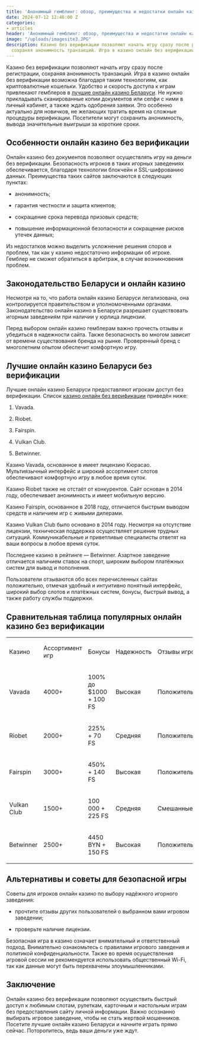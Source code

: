 ```yaml
---
title: 'Анонимный гемблинг: обзор, преимущества и недостатки онлайн казино без верификации'
date: 2024-07-12 12:46:00 Z
categories:
- articles
header: 'Анонимный гемблинг: обзор, преимущества и недостатки онлайн казино без верификации'
image: "/uploads/imagesite3.JPG"
description: Казино без верификации позволяют начать игру сразу после регистрации,
  сохраняя анонимность транзакций. Игра в казино онлайн без верификации возможна...
---
```


<p>Казино без верификации позволяют начать игру сразу после регистрации, сохраняя анонимность транзакций. Игра в казино онлайн без верификации возможна благодаря таким технологиям, как криптовалютные кошельки. Удобство и скорость доступа к играм привлекают гемблеров в <a href="https://casinozeus.net/ru/belarus">лучшие онлайн казино Беларуси</a>. Не нужно прикладывать сканированные копии документов или селфи с ними в личный кабинет, а также ждать одобрения заявки. Это особенно актуально для новичков, не желающих тратить время на сложные процедуры верификации. Посетители могут сохранить анонимность, вывода значительные выигрыши за короткие сроки.</p>
<h2 dir="ltr">Особенности онлайн казино без верификации</h2>
<p dir="ltr">Онлайн казино без документов позволяют осуществлять игру на деньги без верификации. Безопасность игроков в таких игорных заведениях обеспечивается, благодаря технологии блокчейн и SSL-шифрованию данных. Преимущества таких сайтов заключаются в следующих пунктах:</p>
<ul>
	<li aria-level="1" dir="ltr">
		<p dir="ltr" role="presentation">анонимность;</p>
	</li>
	<li aria-level="1" dir="ltr">
		<p dir="ltr" role="presentation">гарантия честности и защита клиентов;</p>
	</li>
	<li aria-level="1" dir="ltr">
		<p dir="ltr" role="presentation">сокращение срока перевода призовых средств;</p>
	</li>
	<li aria-level="1" dir="ltr">
		<p dir="ltr" role="presentation">повышение информационной безопасности и сокращение рисков утечек данных;</p>
	</li>
</ul>
<p dir="ltr">Из недостатков можно выделить усложнение решения споров и проблем, так как у казино недостаточно информации об игроке. Гемблер не сможет обратиться в арбитраж, в случае возникновения проблем.</p>
<div>
	<h2 dir="ltr">Законодательство Беларуси и онлайн казино</h2>
	<p dir="ltr">Несмотря на то, что работа онлайн казино Беларуси легализована, она контролируется правительством и уполномоченными органами. Законодательство онлайн казино в Беларуси разрешает существовать игорным заведениям при наличии у юрлица лицензии.</p>
	<p dir="ltr">Перед выбором онлайн казино гемблерам важно прочесть отзывы и убедиться в надежности сайта. Также безопасность во многом зависит от времени существования бренда на рынке. Проверенный бренд с многолетним опытом обеспечит комфортную игру.</p>
	<h2 dir="ltr">Лучшие онлайн казино Беларуси без верификации</h2>
	<p dir="ltr">Лучшие онлайн казино Беларуси предоставляют игрокам доступ без верификации. Список <a href="https://casinozeus.net/ru/no-verification-v-belarusi">казино онлайн без верификации</a> приведён ниже:</p>
	<ol>
		<li aria-level="1" dir="ltr">
			<p dir="ltr" role="presentation">Vavada.</p>
		</li>
		<li aria-level="1" dir="ltr">
			<p dir="ltr" role="presentation">Riobet.</p>
		</li>
		<li aria-level="1" dir="ltr">
			<p dir="ltr" role="presentation">Fairspin.</p>
		</li>
		<li aria-level="1" dir="ltr">
			<p dir="ltr" role="presentation">Vulkan Club.</p>
		</li>
		<li aria-level="1" dir="ltr">
			<p dir="ltr" role="presentation">Betwinner.</p>
		</li>
	</ol>
	<p dir="ltr">Казино Vavada, основанное в имеет лицензию Кюрасао. Мультиязычный интерфейс и широкий ассортимент слотов обеспечивают комфортную игру в любое время суток.</p>
	<p dir="ltr">Казино Riobet также не отстаёт от конкурентов. Сайт основан в 2014 году, обеспечивает анонимность и имеет мобильную версию.</p>
	<p dir="ltr">Казино Fairspin, основанное в 2018 году, отличается быстрым выводом средств и наличием игр с живыми дилерами.</p>
	<p dir="ltr">Казино Vulkan Club было основано в 2014 году. Несмотря на отсутствие лицензии, техническая поддержка осуществляет решение трудных ситуаций. Коммуникабельные и приветливые специалисты ответят на ваши вопросы в любое время суток.</p>
	<p dir="ltr">Последнее казино в рейтинге &mdash; Betwinner. Азартное заведение отличается наличием ставок на спорт, широким выбором платёжных систем для вывод и пополнения.</p>
	<p dir="ltr">Пользователи отзываются обо всех перечисленных сайтах положительно, отмечая удобный и интуитивно понятный интерфейс, широкий выбор слотов и платёжных систем, бонусы, быстрый вывод, а также работу службы поддержки.</p>
	<h2 dir="ltr">Сравнительная таблица популярных онлайн казино без верификации</h2>
	<div dir="ltr">
		<table>
			<colgroup>
				<col>
				<col>
				<col>
				<col>
				<col>
			</colgroup>
			<tbody>
				<tr>
					<td>
						<p dir="ltr">Казино</p>
					</td>
					<td>
						<p dir="ltr">Ассортимент игр</p>
					</td>
					<td>
						<p dir="ltr">Бонусы</p>
					</td>
					<td>
						<p dir="ltr">Надежность</p>
					</td>
					<td>
						<p dir="ltr">Отзывы игроков</p>
					</td>
				</tr>
				<tr>
					<td>
						<p dir="ltr">Vavada</p>
					</td>
					<td>
						<p dir="ltr">4000+</p>
					</td>
					<td>
						<p dir="ltr">100% до $1000 + 100 FS</p>
					</td>
					<td>
						<p dir="ltr">Высокая</p>
					</td>
					<td>
						<p dir="ltr">Положительные</p>
					</td>
				</tr>
				<tr>
					<td>
						<p dir="ltr">Riobet</p>
					</td>
					<td>
						<p dir="ltr">2000+</p>
					</td>
					<td>
						<p dir="ltr">225% + 70 FS</p>
					</td>
					<td>
						<p dir="ltr">Средняя</p>
					</td>
					<td>
						<p dir="ltr">Положительные</p>
					</td>
				</tr>
				<tr>
					<td>
						<p dir="ltr">Fairspin</p>
					</td>
					<td>
						<p dir="ltr">3000+</p>
					</td>
					<td>
						<p dir="ltr">450% + 140 FS</p>
					</td>
					<td>
						<p dir="ltr">Высокая</p>
					</td>
					<td>
						<p dir="ltr">Положительные</p>
					</td>
				</tr>
				<tr>
					<td>
						<p dir="ltr">Vulkan Club</p>
					</td>
					<td>
						<p dir="ltr">1500+</p>
					</td>
					<td>
						<p dir="ltr">100 000 + 225 FS</p>
					</td>
					<td>
						<p dir="ltr">Средняя</p>
					</td>
					<td>
						<p dir="ltr">Смешанные</p>
					</td>
				</tr>
				<tr>
					<td>
						<p dir="ltr">Betwinner</p>
					</td>
					<td>
						<p dir="ltr">2500+</p>
					</td>
					<td>
						<p dir="ltr">4450 BYN + 150 FS</p>
					</td>
					<td>
						<p dir="ltr">Высокая</p>
					</td>
					<td>
						<p dir="ltr">Положительные</p>
					</td>
				</tr>
			</tbody>
		</table>
	</div>
	<h2 dir="ltr">Альтернативы и советы для безопасной игры</h2>
	<p dir="ltr">Советы для игроков онлайн казино по выбору надёжного игорного заведения:</p>
	<ul>
		<li aria-level="1" dir="ltr">
			<p dir="ltr" role="presentation">прочтите отзывы других пользователей о выбранном вами игровом заведении;</p>
		</li>
		<li aria-level="1" dir="ltr">
			<p dir="ltr" role="presentation">проверьте наличие лицензии.</p>
		</li>
	</ul>
	<p dir="ltr">Безопасная игра в казино означает внимательный и ответственный подход. Внимательно ознакомьтесь с правилами игрового заведения и политикой конфиденциальности. Также во время осуществления игровой сессии не рекомендуется использовать общественный Wi-Fi, так как данные могут быть перехвачены злоумышленниками.</p>
	<h2 dir="ltr">Заключение</h2>
	Онлайн казино без верификации позволяют осуществить быстрый доступ к любимым слотам, рулеткам, карточным и настольным играм без предоставления сайту личной информации. Важно осознанно выбирать игровое заведение, чтобы не стать жертвой мошенников. Посетите лучшие онлайн казино Беларуси и начните играть прямо сейчас. Поторопитесь, ведь ваши деньги уже ждут.</div>
<p>&nbsp;</p>
